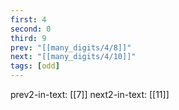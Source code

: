 ```yaml
---
first: 4
second: 0
third: 9
prev: "[[many_digits/4/8]]"
next: "[[many_digits/4/10]]"
tags: [odd]
---
```

prev2-in-text: [[7]]
next2-in-text: [[11]]
